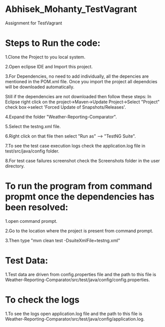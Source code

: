 # Abhisek_Mohanty_TestVagrant
Assignment for TestVagrant

# Steps to Run the code:

1.Clone the Project to you local system.

2.Open eclipse IDE and Import this project.

3.For Dependencies, no need to add individually, all the depencies are mentioned in the POM.xml file. Once you import the project all dependcies will be downloaded automatically.

Still if the dependencies are not downloaded then follow these steps: In Eclipse right click on the project->Maven->Update Project->Select "Project" check box->select 'Forced Update of Snapshots/Releases'.

4.Expand the folder "Weather-Reporting-Comparator".

5.Select the testng.xml file.

6.Right click on that file then select "Run as" --> "TestNG Suite".

7.To see the test case execution logs check the application.log file in test/src/java/config folder.

8.For test case failures screenshot check the Screenshots folder in the user directory.



# To run the program from command propmt once the dependencies has been resolved:

1.open command prompt.

2.Go to the location where the project is present from command prompt.

3.Then type "mvn clean test -DsuiteXmlFile=testng.xml"


# Test Data:
 1.Test data are driven from config.properties file and the path to this file is Weather-Reporting-Comparator/src/test/java/config/config.properties.
 
 
# To check the logs
 1.To see the logs open application.log file and the path to this file is Weather-Reporting-Comparator/src/test/java/config/application.log.

